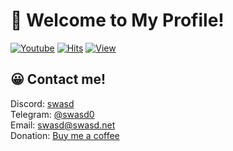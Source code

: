# 👋 Welcome to My Profile!

[![Youtube](https://img.shields.io/badge/Youtube-ff0000?style=flat-square&logo=youtube)](https://www.youtube.com/channel/UCcF-8x0O2nAvKENe1QWMCJQ)
[![Hits](https://hits.seeyoufarm.com/api/count/incr/badge.svg?url=https%3A%2F%2Fgithub.com%2FNot-swasd)](https://github.com/Not-swasd)
[![View](https://komarev.com/ghpvc/?username=Not-swasd&style=flat-square)](https://github.com/Not-swasd)

## 😀 Contact me!
Discord: [swasd](https://discord.com/users/1188024806252232804)<br>
Telegram: [@swasd0](https://t.me/swasd0)<br>
Email: [swasd@swasd.net](mailto:swasd@swasd.net)<br>
Donation: [Buy me a coffee](https://buymeacoffee.com/swasd)
